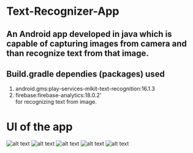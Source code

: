 # Text-Recognizer-App<br>
## An Android app developed in java which is capable of capturing images from camera and than recognize text from that image.<br>
## Build.gradle dependies (packages) used <br>
1) android.gms:play-services-mlkit-text-recognition:16.1.3 <br>
2) firebase:firebase-analytics:18.0.2' <br>
for recognizing text from image.<br>
# UI of the app
  ![alt text](https://github.com/3682himanshu/Text-Recognizer-App/blob/master/Images/1.jpg?raw=true)
  ![alt text](https://github.com/3682himanshu/Text-Recognizer-App/blob/master/Images/2.JPG?raw=true)
  ![alt text](https://github.com/3682himanshu/Text-Recognizer-App/blob/master/Images/3.JPG?raw=true)
  ![alt text](https://github.com/3682himanshu/Text-Recognizer-App/blob/master/Images/4.JPG?raw=true)
  ![alt text](https://github.com/3682himanshu/Text-Recognizer-App/blob/master/Images/5.JPG?raw=true)
